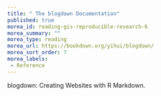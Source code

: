 ```yaml
---
title: " The blogdown Documentation"
published: true
morea_id: reading-gis-reproducible-research-6
morea_summary: ""
morea_type: reading
morea_url: https://bookdown.org/yihui/blogdown/
morea_sort_order: 7
morea_labels:
 - Reference
---
```

 blogdown: Creating Websites with R Markdown.